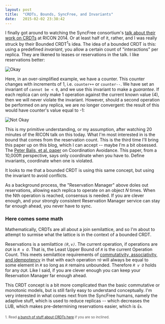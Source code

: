 ```yaml
---
layout: post
title:  "CRDTs, Bounds, SyncFree, and Invariants"
date:   2015-02-02 23:38:42
---
```


I finally got around to watching the SyncFree consortium's [talk about their work on CRDTs](https://www.youtube.com/watch?v=1KP_pxFhlVU) at RICON 2014.  Or at least half of it, rather, and I was really struck by their Bounded CRDT<sup>1</sup>s idea.  The idea of a bounded CRDT is this: using a predefined _invariant_, you allow a certain count of "interactions" per replica.  They are likened to leases or reservations in the talk. I like reservations better:

![Okay](https://dl.dropboxusercontent.com/u/42154947/blog%20pics/ok.png)

Here, in an over-simplified example, we have a counter.  This counter changes with increments of 1, i.e. `counter++` or `counter--`.  We have set an invariant of `cannot be < 0`, and we use this invariant to make a _guarantee_.  If each replica can only make 1 operation against the current known value (4), then we will never violate the invariant.  However, should a second operation be performed on any replica, we are no longer convergent: the result of this would have counter's value equal to -1:

![Not Okay](https://dl.dropboxusercontent.com/u/42154947/blog%20pics/not%20ok.png)

This is my primitive understanding, or my assumption, after watching 20 minutes of the RICON talk on this today.  What I'm most interested in is the bound that comes from the reservation count. This is the third time I'll bring this paper up on this blog, which I can accept -- maybe I'm a bit obsessed. The [Peter Balis, et al. paper](http://www.bailis.org/papers/ca-vldb2015.pdf) on Coordination Avoidance.  This paper, from a 10,000ft perspective, says only coordinate when you have to.  Define invariants, coordinate when one is violated.

It looks to me that a bounded CRDT is using this same concept, but using the invariant to avoid conflicts.

As a background process, the "Reservation Manager" above doles out reservations, allowing each replica to operate on an object _N_ times. When the Nth operation is reached, consensus is needed.  If you are clever enough, and your strongly consistent Reservation Manager service can stay far enough ahead, you never have to sync.

### Here comes some math

Mathematically, CRDTs are all about a join semilattice, and so I'm about to attempt to surmise what the lattice is in the context of a bounded CRDT.

Reservations is a semilattice _`(R,∨)`_. The current operation, if operations are _`O⊆R`_ is _`R ∨ O`_.  That is, the Least Upper Bound of _`R`_ is the current Operation Count.  This meets semilattice requirements of [commutativity, associativity, and idempotency](http://en.wikipedia.org/wiki/Semilattice#Algebraic_definition) in that with each operation _`⊤O`_ will always be equal to some element in _`R`_ so long as _`R`_ remains unbounded. Therefore  _`R v O`_ holds for any _`O⊆R`_.  Like I said, if you are clever enough you can keep your Reservation Manager far enough ahead.

This CRDT concept is a bit more complicated than the basic commutative or monotonic models, but is still farily easy to understand conceptually.  I'm very interested in what comes next from the SyncFree humans, namely the adaptive stuff, which is used to reduce replicas -- which decreases the LUB, which makes pre-determining reservations easier, which is 👍.

<div style="font-size: 0.8em; color: #555">
1. Read <a href="http://christophermeiklejohn.com/crdt/2014/07/22/readings-in-crdts.html">a bunch of stuff about CRDTs here</a> if you are so inclined.
</div>
